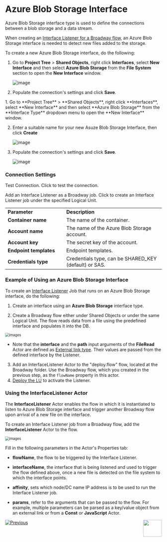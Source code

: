 # Azure Blob Storage Interface 

Azure Blob Storage interface type is used to define the connections between a blob storage and a data stream.

When creating an [Interface Listener for a Broadway flow](/articles/19_Broadway/09_broadway_integration_with_Fabric.md#interface-listener-for-broadway-flows), an Azure Blob Storage interface is needed to detect new files added to the storage.

To create a new Azure Blob Storage interface, do the following:

<studio>

1. Go to **Project Tree** > **Shared Objects**, right click **Interfaces**, select **New Interface** and then select **Azure Blob Storage** from the **File System** section to open the **New Interface** window.

   ![image](images/13_blob_1.png)
   
2. Populate the connection's settings and click **Save**.
</studio>

<web>
1. Go to **Project Tree** > **Shared Objects**, right click **Interfaces**, select **New Interface** and then select **Azure Blob Storage** from the **Interface Type** dropdown menu to open the **New Interface** window.

2. Enter a suitable name for your new Asuze Blob Storage Interface, then click **Create**
  
   ![image](images/13_blob_WEB1.png)

3. Populate the connection's settings and click **Save**.

   ![image](images/13_azure_WEB2.png)

</web>


### Connection Settings

<table>
<tbody>
<tr>
<td width="300pxl"><strong>Parameter</strong></td>
<td width="600pxl"><strong>Description</strong></td>
</tr>
<tr>
<td><strong>Container name</strong></td>
<td>The name of the container.</td>
</tr>
<tr>
<td><strong>Account name</strong></td>
<td>The name of the Azure Blob Storage account.</td>
</tr>
<tr>
<td><strong>Account key</strong>&nbsp;</td>
<td>The secret key of the account.</td>
</tr>
<tr>
<td><strong>Endpoint templates</strong></td>
<td>Endpoint templates.</td>
</tr>
  <tr>
<td><strong>Credentials type</strong></td>
<td>Credentials type, can be SHARED_KEY (default) or SAS.</td>
</tr>
<p>Test Connection. Click to test the connection.</p>
<studio>
<p>Add an Interface Listener as a Broadway job. Click to create an Interface Listener job under the specified Logical Unit.</p>
</studio>
</td>
</tr>
</tbody>
</table>





<studio>

### Example of Using an Azure Blob Storage Interface

To create an [Interface Listener](/articles/19_Broadway/09_broadway_integration_with_Fabric.md#interface-listener-for-broadway-flows) Job that runs on an Azure Blob Storage interface, do the following: 

1. Create an interface using an **Azure Blob Storage** interface type.

2. Create a Broadway flow either under Shared Objects or under the same Logical Unit. The flow reads data from a file using the predefined interface and populates it into the DB. 

<img src="/articles/19_Broadway/images/file_read_listener.png" alt="images" style="zoom:80%;" />

* Note that the **interface** and the **path** input arguments of the **FileRead** Actor are defined as [External link type](/articles/19_Broadway/03_broadway_actor_window.md#actors-inputs-and-outputs). Their values are passed from the defined interface by the Listener.

3. Add an InterfaceListener Actor to the "deploy.flow" flow, located at the Broadway folder. Use the Broadway flow, which you created in the previous step, as the `flowName` property in this actor.
4. [Deploy the LU](/articles/16_deploy_fabric/02_deploy_from_Fabric_Studio.md) to activate the Listener.

</studio>

### Using the InterfaceListener Actor 

The **InterfaceListener** Actor enables the flow in which it is instantiated to listen to Azure Blob Storage interface and trigger another Broadway flow upon arrival of a new file on the interface.

To create an Interface Listener job from a Broadway flow, add the **InterfaceListener** Actor to the flow.

<img src="images/12_interfaceListenerActor_1.PNG" alt="images" style="zoom:80%;" />

Fill in the following parameters in the Actor's Properties tab:

- **flowName**, the flow to be triggered by the Interface Listener.
- **interfaceName**, the interface that is being listened and used to trigger the flow defined above, once a new file is detected on the file system to which the interface points.

- **affinity**, sets which node/DC name IP address is to be used to run the Interface Listener job.

- **params**, refer to the arguments that can be passed to the flow. For example, multiple parameters can be parsed as a key/value object from an external link or from a **Const** or **JavaScript** Actor.



[![Previous](/articles/images/Previous.png)](12_S3_interface.md)
[<img align="right" width="60" height="54" src="/articles/images/Next.png">](14_gcs_interface.md) 
